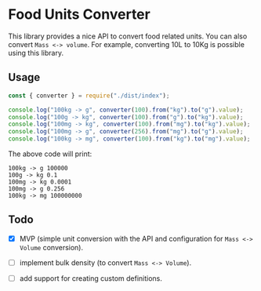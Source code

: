 # Food Units Converter

This library provides a nice API to convert food related units. You can also
convert `Mass <-> volume`. For example, converting 10L to 10Kg is possible using
this library.

## Usage

```js
const { converter } = require("./dist/index");

console.log("100kg -> g", converter(100).from("kg").to("g").value);
console.log("100g -> kg", converter(100).from("g").to("kg").value);
console.log("100mg -> kg", converter(100).from("mg").to("kg").value);
console.log("100mg -> g", converter(256).from("mg").to("g").value);
console.log("100kg -> mg", converter(100).from("kg").to("mg").value);
```

The above code will print:

```
100kg -> g 100000
100g -> kg 0.1
100mg -> kg 0.0001
100mg -> g 0.256
100kg -> mg 100000000
```

## Todo

- [x] MVP (simple unit conversion with the API and configuration for `Mass <-> Volume` conversion).
- [ ] implement bulk density (to convert `Mass <-> Volume`).
- [ ] add support for creating custom definitions.

